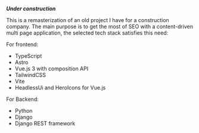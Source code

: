***Under construction***

This is a remasterization of an old project I have for a construction company. The main purpose is to get the most of SEO with a content-driven multi page application, the selected tech stack satisfies this need:

For frontend:
- TypeScript
- Astro
- Vue.js 3 with composition API
- TailwindCSS
- Vite
- HeadlessUi and HeroIcons for Vue.js

For Backend:
- Python
- Django
- Django REST framework

